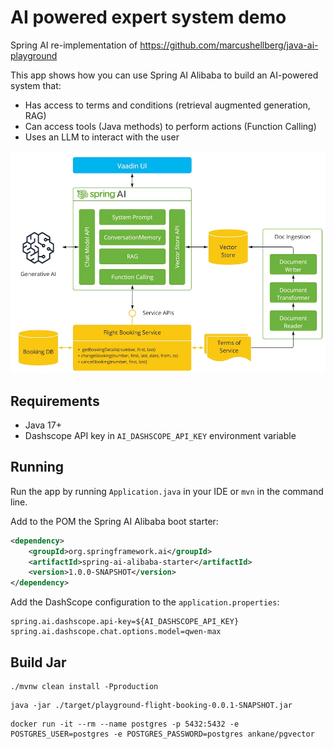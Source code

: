 # AI powered expert system demo

Spring AI re-implementation of https://github.com/marcushellberg/java-ai-playground

This app shows how you can use Spring AI Alibaba to build an AI-powered system that:

- Has access to terms and conditions (retrieval augmented generation, RAG)
- Can access tools (Java methods) to perform actions (Function Calling)
- Uses an LLM to interact with the user

![alt text](diagram.jpg)

## Requirements

- Java 17+
- Dashscope API key in `AI_DASHSCOPE_API_KEY` environment variable

## Running

Run the app by running `Application.java` in your IDE or `mvn` in the command line.


Add to the POM the Spring AI Alibaba boot starter:

```xml
<dependency>
    <groupId>org.springframework.ai</groupId>
    <artifactId>spring-ai-alibaba-starter</artifactId>
    <version>1.0.0-SNAPSHOT</version>
</dependency>
```

Add the DashScope configuration to the `application.properties`:

```
spring.ai.dashscope.api-key=${AI_DASHSCOPE_API_KEY}
spring.ai.dashscope.chat.options.model=qwen-max
```


## Build Jar

```shell
./mvnw clean install -Pproduction
```

```shell
java -jar ./target/playground-flight-booking-0.0.1-SNAPSHOT.jar
```


```
docker run -it --rm --name postgres -p 5432:5432 -e POSTGRES_USER=postgres -e POSTGRES_PASSWORD=postgres ankane/pgvector
```